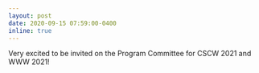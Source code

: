 ```yaml
---
layout: post
date: 2020-09-15 07:59:00-0400
inline: true
---
```


Very excited to be invited on the Program Committee for CSCW 2021 and WWW 2021!
